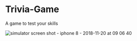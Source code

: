 # Trivia-Game
A game to test your skills

![simulator screen shot - iphone 8 - 2018-11-20 at 09 06 40](https://user-images.githubusercontent.com/39963165/48750121-aeb93d80-eca3-11e8-8d51-79f86932bf3e.png)
